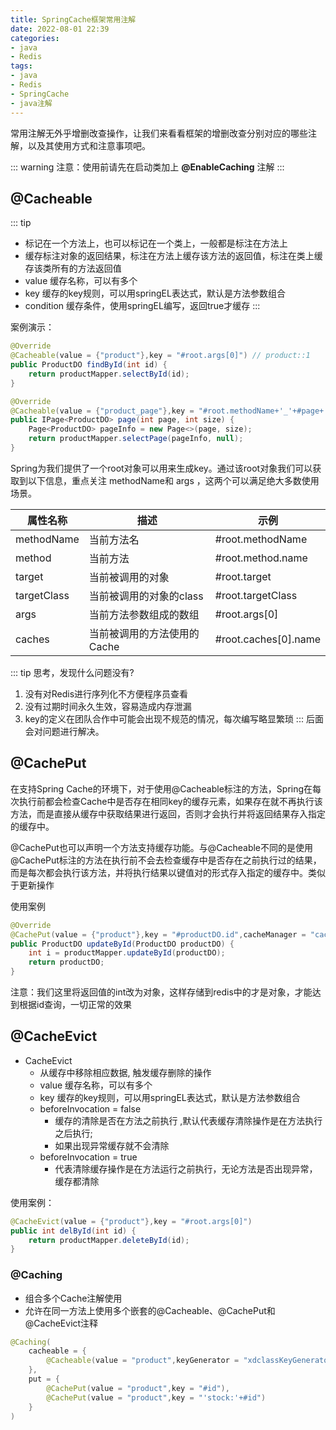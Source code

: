 ```yaml
---
title: SpringCache框架常用注解
date: 2022-08-01 22:39
categories:
- java
- Redis
tags:
- java
- Redis
- SpringCache
- java注解
---
```


常用注解无外乎增删改查操作，让我们来看看框架的增删改查分别对应的哪些注解，以及其使用方式和注意事项吧。
<!-- more -->

::: warning
注意：使用前请先在启动类加上 **@EnableCaching** 注解
:::

## @Cacheable
::: tip
- 标记在一个方法上，也可以标记在一个类上，一般都是标注在方法上
- 缓存标注对象的返回结果，标注在方法上缓存该方法的返回值，标注在类上缓存该类所有的方法返回值
- value 缓存名称，可以有多个
- key 缓存的key规则，可以用springEL表达式，默认是方法参数组合
- condition 缓存条件，使用springEL编写，返回true才缓存
:::


案例演示：

```java
@Override
@Cacheable(value = {"product"},key = "#root.args[0]") // product::1
public ProductDO findById(int id) {
    return productMapper.selectById(id);
}

@Override
@Cacheable(value = {"product_page"},key = "#root.methodName+'_'+#page+'_'+#size") //product_page::page_1_5
public IPage<ProductDO> page(int page, int size) {
    Page<ProductDO> pageInfo = new Page<>(page, size);
    return productMapper.selectPage(pageInfo, null);
}
```

Spring为我们提供了一个root对象可以用来生成key。通过该root对象我们可以获取到以下信息，重点关注 methodName和 args ，这两个可以满足绝大多数使用场景。

| 属性名称    | 描述                        | 示例                 |
| ----------- | --------------------------- | -------------------- |
| methodName  | 当前方法名                  | #root.methodName     |
| method      | 当前方法                    | #root.method.name    |
| target      | 当前被调用的对象            | #root.target         |
| targetClass | 当前被调用的对象的class     | #root.targetClass    |
| args        | 当前方法参数组成的数组      | #root.args[0]        |
| caches      | 当前被调用的方法使用的Cache | #root.caches[0].name |

::: tip
思考，发现什么问题没有?
1. 没有对Redis进行序列化不方便程序员查看
2. 没有过期时间永久生效，容易造成内存泄漏
3. key的定义在团队合作中可能会出现不规范的情况，每次编写略显繁琐
:::
后面会对问题进行解决。



## @CachePut

在支持Spring Cache的环境下，对于使用@Cacheable标注的方法，Spring在每次执行前都会检查Cache中是否存在相同key的缓存元素，如果存在就不再执行该方法，而是直接从缓存中获取结果进行返回，否则才会执行并将返回结果存入指定的缓存中。

@CachePut也可以声明一个方法支持缓存功能。与@Cacheable不同的是使用@CachePut标注的方法在执行前不会去检查缓存中是否存在之前执行过的结果，而是每次都会执行该方法，并将执行结果以键值对的形式存入指定的缓存中。类似于更新操作

使用案例

```java
@Override
@CachePut(value = {"product"},key = "#productDO.id",cacheManager = "cacheManager1Hour")
public ProductDO updateById(ProductDO productDO) {
    int i = productMapper.updateById(productDO);
    return productDO;
}
```

注意：我们这里将返回值的int改为对象，这样存储到redis中的才是对象，才能达到根据id查询，一切正常的效果



## @CacheEvict

- CacheEvict
    - 从缓存中移除相应数据, 触发缓存删除的操作
    - value 缓存名称，可以有多个
    - key 缓存的key规则，可以用springEL表达式，默认是方法参数组合
    - beforeInvocation = false
        - 缓存的清除是否在方法之前执行 ,默认代表缓存清除操作是在方法执行之后执行;
        - 如果出现异常缓存就不会清除
    - beforeInvocation = true
        - 代表清除缓存操作是在方法运行之前执行，无论方法是否出现异常，缓存都清除

使用案例：

```java
@CacheEvict(value = {"product"},key = "#root.args[0]")
public int delById(int id) {
    return productMapper.deleteById(id);
}
```



### @Caching

- 组合多个Cache注解使用
- 允许在同一方法上使用多个嵌套的@Cacheable、@CachePut和@CacheEvict注释

```java
@Caching(
    cacheable = {
        @Cacheable(value = "product",keyGenerator = "xdclassKeyGenerator")
    },
    put = {
        @CachePut(value = "product",key = "#id"),
        @CachePut(value = "product",key = "'stock:'+#id")
    }
)
```


